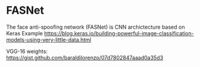 # FASNet
The face anti-spoofing network  (FASNet) is CNN archictecture based on Keras Example https://blog.keras.io/building-powerful-image-classification-models-using-very-little-data.html

VGG-16 weights: https://gist.github.com/baraldilorenzo/07d7802847aaad0a35d3
